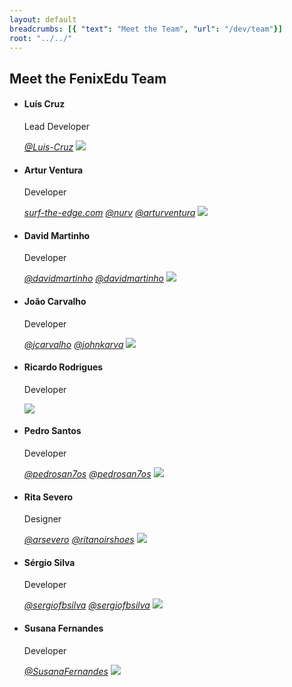 ```yaml
---
layout: default
breadcrumbs: [{ "text": "Meet the Team", "url": "/dev/team"}]
root: "../../"
---
```


## Meet the FenixEdu Team

<ul class="box_container">
<li id="luis">
	<h4>Luís Cruz</h4>
	<p>Lead Developer</p>
	<a href="https://github.com/Luis-Cruz"><i aria-hidden="true" class="icon-github">@Luis-Cruz</i></a>
	<img src="https://avatars2.githubusercontent.com/u/1499685?s=460">
</li>

<li id="artur">
	<h4>Artur Ventura</h4>
	<p>Developer</p>
	<a href="http://surf-the-edge.com"><i aria-hidden="true" class="icon-link">surf-the-edge.com</i></a>
	<a href="https://github.com/nurv"><i aria-hidden="true" class="icon-github">@nurv</i></a>
	<a href="https://twitter.com/arturventura"><i aria-hidden="true" class="icon-twitter">@arturventura</i></a>
	<img src="https://avatars2.githubusercontent.com/u/132118?s=460">
</li>

<li id="david">
	<h4>David Martinho</h4>
	<p>Developer</p>
	<a href="https://github.com/davidmartinho"><i aria-hidden="true" class="icon-github">@davidmartinho</i></a>
	<a href="https://twitter.com/davidmartinho"><i aria-hidden="true" class="icon-twitter">@davidmartinho</i></a>
	<img src="https://avatars0.githubusercontent.com/u/185608?s=460">
</li>

<li id="joao">
	<h4>João Carvalho</h4>
	<p>Developer</p>
	<a href="https://github.com/jcarvalho"><i aria-hidden="true" class="icon-github">@jcarvalho</i></a>
	<a href="https://twitter.com/johnkarva"><i aria-hidden="true" class="icon-twitter">@johnkarva</i></a>
	<img src="https://avatars3.githubusercontent.com/u/849596?s=460">
</li>

<li id="ricardo">
	<h4>Ricardo Rodrigues</h4>
	<p>Developer</p>
	<img src="http://dali.ist.utl.pt/~ritasevero/solo/ricardo_rodrigues.jpg">
</li>

<li id="pedro">
	<h4>Pedro Santos</h4>
	<p>Developer</p>
	<a href="https://github.com/pedrosan7os"><i aria-hidden="true" class="icon-github">@pedrosan7os</i></a>
	<a href="https://twitter.com/pedrosan7os"><i aria-hidden="true" class="icon-twitter">@pedrosan7os</i></a>
	<img src="https://avatars2.githubusercontent.com/u/1579125?s=460">
</li>

<li id="rita">
	<h4>Rita Severo</h4>
	<p>Designer</p>
	<a href="https://github.com/arsevero"><i aria-hidden="true" class="icon-github">@arsevero</i></a>
	<a href="https://twitter.com/ritanoirshoes"><i aria-hidden="true" class="icon-twitter">@ritanoirshoes</i></a>
	<img src="https://avatars3.githubusercontent.com/u/5889520?s=460">
</li>

<li id="sergio">
	<h4>Sérgio Silva</h4>
	<p>Developer</p>
	<a href="https://github.com/sergiofbsilva"><i aria-hidden="true" class="icon-github">@sergiofbsilva</i></a>
	<a href="https://twitter.com/sergiofbsilva"><i aria-hidden="true" class="icon-twitter">@sergiofbsilva</i></a>
	<img src="https://avatars2.githubusercontent.com/u/1778577?s=460">
</li>

<li id="susana">
	<h4>Susana Fernandes</h4>
	<p>Developer</p>
	<a href="https://github.com/SusanaFernandes"><i aria-hidden="true" class="icon-github">@SusanaFernandes</i></a>
	<img src="https://avatars0.githubusercontent.com/u/3941560?s=460">
</li>

</ul>
